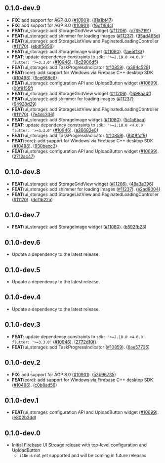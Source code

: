 ## 0.1.0-dev.9

 - **FIX**: add support for AGP 8.0 ([#10901](https://github.com/firebase/FirebaseUI-Flutter/issues/10901)). ([81a1bf47](https://github.com/firebase/FirebaseUI-Flutter/commit/81a1bf47166765349ed02a87ad2f5f41929c7fcc))
 - **FIX**: add support for AGP 8.0 ([#10901](https://github.com/firebase/FirebaseUI-Flutter/issues/10901)). ([f6df184c](https://github.com/firebase/FirebaseUI-Flutter/commit/f6df184cfec4892cda7bc19d58bf81539b295c61))
 - **FEAT**(ui_storage): add StorageGridView widget ([#11206](https://github.com/firebase/FirebaseUI-Flutter/issues/11206)). ([c7657191](https://github.com/firebase/FirebaseUI-Flutter/commit/c76571913b75f349d47f30c20f6ebe831bcbd20c))
 - **FEAT**(ui_storage): add shimmer for loading images ([#11237](https://github.com/firebase/FirebaseUI-Flutter/issues/11237)). ([95ad465d](https://github.com/firebase/FirebaseUI-Flutter/commit/95ad465d88e494822cae8b2399b56cfb02f6bc2e))
 - **FEAT**(ui_storage): add StorageListView and PaginatedLoadingController ([#11170](https://github.com/firebase/FirebaseUI-Flutter/issues/11170)). ([ebdf5856](https://github.com/firebase/FirebaseUI-Flutter/commit/ebdf58568e59894e5d9bb6596556e684f64252ff))
 - **FEAT**(ui_storage): add StorageImage widget ([#11080](https://github.com/firebase/FirebaseUI-Flutter/issues/11080)). ([1ae5ff33](https://github.com/firebase/FirebaseUI-Flutter/commit/1ae5ff332274366e7fe8a5ac1685f516a3090108))
 - **FEAT**: update dependency constraints to `sdk: '>=2.18.0 <4.0.0'` `flutter: '>=3.3.0'` ([#10946](https://github.com/firebase/FirebaseUI-Flutter/issues/10946)). ([9c2906d5](https://github.com/firebase/FirebaseUI-Flutter/commit/9c2906d52c75a74cf9b733f584e7c5d68f076de3))
 - **FEAT**(ui_storage): add TaskProgressIndicator ([#10859](https://github.com/firebase/FirebaseUI-Flutter/issues/10859)). ([a394c528](https://github.com/firebase/FirebaseUI-Flutter/commit/a394c528a1c1817a582089aa0f4e75a936d14cb9))
 - **FEAT**(core): add support for Windows via Firebase C++ desktop SDK ([#10496](https://github.com/firebase/FirebaseUI-Flutter/issues/10496)). ([9ce686c6](https://github.com/firebase/FirebaseUI-Flutter/commit/9ce686c68d78e94165bde3a616702ec4c13a0fa5))
 - **FEAT**(ui_storage): configuration API and UploadButton widget ([#10699](https://github.com/firebase/FirebaseUI-Flutter/issues/10699)). ([00f8155f](https://github.com/firebase/FirebaseUI-Flutter/commit/00f8155f17f0f0ef1a715b7a5fb85e42f0d5dafa))
 - **FEAT**(ui_storage): add StorageGridView widget ([#11206](https://github.com/firebase/FirebaseUI-Flutter/issues/11206)). ([1698aa4f](https://github.com/firebase/FirebaseUI-Flutter/commit/1698aa4fb823fda61ed36a0465078018766a92ac))
 - **FEAT**(ui_storage): add shimmer for loading images ([#11237](https://github.com/firebase/FirebaseUI-Flutter/issues/11237)). ([64928d29](https://github.com/firebase/FirebaseUI-Flutter/commit/64928d29b4589b1afd96482a1b658bf0a4719b4f))
 - **FEAT**(ui_storage): add StorageListView and PaginatedLoadingController ([#11170](https://github.com/firebase/FirebaseUI-Flutter/issues/11170)). ([7e4dc336](https://github.com/firebase/FirebaseUI-Flutter/commit/7e4dc336bf71e3a4627f586c382c2f7f2711eee0))
 - **FEAT**(ui_storage): add StorageImage widget ([#11080](https://github.com/firebase/FirebaseUI-Flutter/issues/11080)). ([5c1a6bca](https://github.com/firebase/FirebaseUI-Flutter/commit/5c1a6bcab838ca1c8e108847285af7e72b36a269))
 - **FEAT**: update dependency constraints to `sdk: '>=2.18.0 <4.0.0'` `flutter: '>=3.3.0'` ([#10946](https://github.com/firebase/FirebaseUI-Flutter/issues/10946)). ([a26682e0](https://github.com/firebase/FirebaseUI-Flutter/commit/a26682e0957ea983b82b5c48a2c54cec1d80995b))
 - **FEAT**(ui_storage): add TaskProgressIndicator ([#10859](https://github.com/firebase/FirebaseUI-Flutter/issues/10859)). ([83f8fcf9](https://github.com/firebase/FirebaseUI-Flutter/commit/83f8fcf941e83112ce7adcdf36afd00b6118b893))
 - **FEAT**(core): add support for Windows via Firebase C++ desktop SDK ([#10496](https://github.com/firebase/FirebaseUI-Flutter/issues/10496)). ([930becc3](https://github.com/firebase/FirebaseUI-Flutter/commit/930becc3ddbffcd65f4c79bd2973994e1be396d3))
 - **FEAT**(ui_storage): configuration API and UploadButton widget ([#10699](https://github.com/firebase/FirebaseUI-Flutter/issues/10699)). ([2712ac47](https://github.com/firebase/FirebaseUI-Flutter/commit/2712ac47bddbde4e6f70bc75b5ccc746b4107097))

## 0.1.0-dev.8

 - **FEAT**(ui_storage): add StorageGridView widget ([#11206](https://github.com/firebase/flutterfire/issues/11206)). ([48a3a396](https://github.com/firebase/flutterfire/commit/48a3a3960aa10e2d0850c9e6e2256a54c9f0cc4f))
 - **FEAT**(ui_storage): add shimmer for loading images ([#11237](https://github.com/firebase/flutterfire/issues/11237)). ([e2ad9004](https://github.com/firebase/flutterfire/commit/e2ad9004e2f1a31242df6ff12cf6dd46cfc63ff5))
 - **FEAT**(ui_storage): add StorageListView and PaginatedLoadingController ([#11170](https://github.com/firebase/flutterfire/issues/11170)). ([dcf1b22a](https://github.com/firebase/flutterfire/commit/dcf1b22aefa6b3846cff9604ab15fae36d847cd1))

## 0.1.0-dev.7

 - **FEAT**(ui_storage): add StorageImage widget ([#11080](https://github.com/firebase/flutterfire/issues/11080)). ([b592fb23](https://github.com/firebase/flutterfire/commit/b592fb23596b97e1b5c692c5c0b6fadaf852be28))

## 0.1.0-dev.6

 - Update a dependency to the latest release.

## 0.1.0-dev.5

 - Update a dependency to the latest release.

## 0.1.0-dev.4

 - Update a dependency to the latest release.

## 0.1.0-dev.3

 - **FEAT**: update dependency constraints to `sdk: '>=2.18.0 <4.0.0'` `flutter: '>=3.3.0'` ([#10946](https://github.com/firebase/flutterfire/issues/10946)). ([2772d10f](https://github.com/firebase/flutterfire/commit/2772d10fe510dcc28ec2d37a26b266c935699fa6))
 - **FEAT**(ui_storage): add TaskProgressIndicator ([#10859](https://github.com/firebase/flutterfire/issues/10859)). ([6ae57735](https://github.com/firebase/flutterfire/commit/6ae57735289cfa82322ee2259816a49cd605b784))

## 0.1.0-dev.2

 - **FIX**: add support for AGP 8.0 ([#10901](https://github.com/firebase/flutterfire/issues/10901)). ([a3b96735](https://github.com/firebase/flutterfire/commit/a3b967354294c295a9be8d699a6adb7f4b1dba7f))
 - **FEAT**(core): add support for Windows via Firebase C++ desktop SDK ([#10496](https://github.com/firebase/flutterfire/issues/10496)). ([c0b8ad56](https://github.com/firebase/flutterfire/commit/c0b8ad5605d1fda6d897ea625224b5e61c5826ad))

## 0.1.0-dev.1

 - **FEAT**(ui_storage): configuration API and UploadButton widget ([#10699](https://github.com/firebase/flutterfire/issues/10699)). ([e802b3dd](https://github.com/firebase/flutterfire/commit/e802b3dd4454fe797abe18bb584b4287b5be74da))

## 0.1.0-dev.0

- Initial Firebase UI Stroage release with top-level configuration and UploadButton
  - `i18n` is not yet supported and will be coming in future releases
